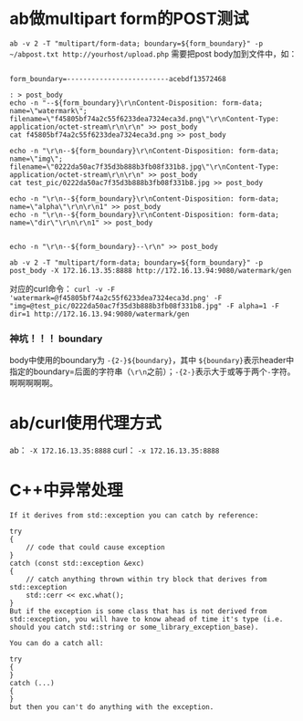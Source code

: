 
# ab做multipart form的POST测试
`ab -v 2 -T "multipart/form-data; boundary=${form_boundary}" -p ~/abpost.txt http://yourhost/upload.php`
需要把post body加到文件中，如：

```shell

form_boundary=-------------------------acebdf13572468

: > post_body
echo -n "--${form_boundary}\r\nContent-Disposition: form-data; name=\"watermark\"; filename=\"f45805bf74a2c55f6233dea7324eca3d.png\"\r\nContent-Type: application/octet-stream\r\n\r\n" >> post_body
cat f45805bf74a2c55f6233dea7324eca3d.png >> post_body

echo -n "\r\n--${form_boundary}\r\nContent-Disposition: form-data; name=\"img\"; filename=\"0222da50ac7f35d3b888b3fb08f331b8.jpg\"\r\nContent-Type: application/octet-stream\r\n\r\n" >> post_body
cat test_pic/0222da50ac7f35d3b888b3fb08f331b8.jpg >> post_body

echo -n "\r\n--${form_boundary}\r\nContent-Disposition: form-data; name=\"alpha\"\r\n\r\n1" >> post_body
echo -n "\r\n--${form_boundary}\r\nContent-Disposition: form-data; name=\"dir\"\r\n\r\n1" >> post_body


echo -n "\r\n--${form_boundary}--\r\n" >> post_body

ab -v 2 -T "multipart/form-data; boundary=${form_boundary}" -p post_body -X 172.16.13.35:8888 http://172.16.13.94:9080/watermark/gen
```

对应的curl命令：
`curl -v -F 'watermark=@f45805bf74a2c55f6233dea7324eca3d.png' -F "img=@test_pic/0222da50ac7f35d3b888b3fb08f331b8.jpg" -F alpha=1 -F dir=1 http://172.16.13.94:9080/watermark/gen`

### 神坑！！！ boundary
body中使用的boundary为 `-{2-}${boundary}`，其中 `${boundary}`表示header中指定的boundary=后面的字符串（`\r\n`之前）；`-{2-}`表示大于或等于两个`-`字符。
啊啊啊啊啊。

# ab/curl使用代理方式
ab： `-X 172.16.13.35:8888`
curl： `-x 172.16.13.35:8888`


# C++中异常处理
```
If it derives from std::exception you can catch by reference:

try
{
    // code that could cause exception
}
catch (const std::exception &exc)
{
    // catch anything thrown within try block that derives from std::exception
    std::cerr << exc.what();
}
But if the exception is some class that has is not derived from std::exception, you will have to know ahead of time it's type (i.e. should you catch std::string or some_library_exception_base).

You can do a catch all:

try
{
}
catch (...)
{
}
but then you can't do anything with the exception.
```
